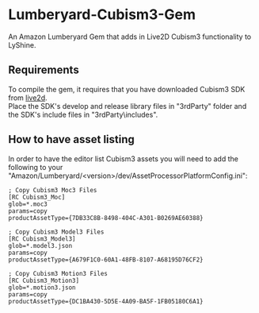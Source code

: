 # Lumberyard-Cubism3-Gem
An Amazon Lumberyard Gem that adds in Live2D Cubism3 functionality to LyShine.

## Requirements
To compile the gem, it requires that you have downloaded Cubism3 SDK from [live2d](https://live2d.github.io/#native).  
Place the SDK\'s develop and release library files in "3rdParty" folder and the SDK\'s include files in "3rdParty\\includes".  

## How to have asset listing
In order to have the editor list Cubism3 assets you will need to add the following to your "Amazon/Lumberyard/\<version\>/dev/AssetProcessorPlatformConfig.ini":  
```Text
; Copy Cubism3 Moc3 Files
[RC Cubism3_Moc]
glob=*.moc3
params=copy
productAssetType={7DB33C8B-8498-404C-A301-B0269AE60388}

; Copy Cubism3 Model3 Files
[RC Cubism3_Model3]
glob=*.model3.json
params=copy
productAssetType={A679F1C0-60A1-48FB-8107-A68195D76CF2}

; Copy Cubism3 Motion3 Files
[RC Cubism3_Motion3]
glob=*.motion3.json
params=copy
productAssetType={DC1BA430-5D5E-4A09-BA5F-1FB05180C6A1}
```
